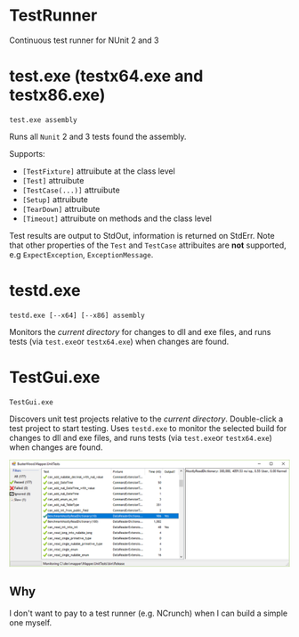 # TestRunner
Continuous test runner for NUnit 2 and 3

# test.exe (testx64.exe and testx86.exe)

```
test.exe assembly
```

Runs all `Nunit` 2 and 3 tests found the assembly.

Supports:
* `[TestFixture]` attruibute at the class level
* `[Test]` attruibute
* `[TestCase(...)]` attruibute
* `[Setup]` attruibute
* `[TearDown]` attruibute
* `[Timeout]` attruibute on methods and the class level

Test results are output to StdOut, information is returned on StdErr.
Note that other properties of the `Test` and `TestCase` attribuites are **not** supported, e.g `ExpectException`, `ExceptionMessage`.

# testd.exe

```
testd.exe [--x64] [--x86] assembly
```

Monitors the *current directory* for changes to dll and exe files, and runs tests (via `test.exe`or `testx64.exe`) when changes are found.

# TestGui.exe

```
TestGui.exe
```

Discovers unit test projects relative to the *current directory*.  Double-click a test project to start testing.
Uses `testd.exe` to monitor the selected build for changes to dll and exe files, and runs tests (via `test.exe`or `testx64.exe`) when changes are found.

![screen shot](gui.png)

## Why

I don't want to pay to a test runner (e.g. NCrunch) when I can build a simple one myself.
